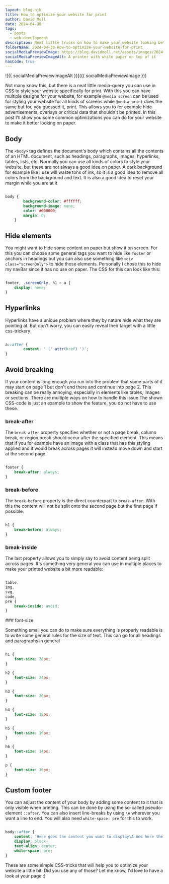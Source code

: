 ```yaml
---
layout: blog.njk
title: How to optimize your website for print
author: David Moll
date: 2024-04-30
tags:
  - posts
  - web-development
description: Neat little tricks on how to make your website looking better for print
folderName: 2024-04-30-How-to-optimize-your-website-for-print
socialMediaPreviewImage: https://blog.davidmoll.net/assets/images/2024-04-30-How-to-optimize-your-website-for-print/cover.png
socialMediaPreviewImageAlt: A printer with white paper on top of it
hasCode: true
---
```


![{{ socialMediaPreviewImageAlt }}]({{ socialMediaPreviewImage }})

Not many know this, but there is a neat little media-query you can use in CSS to style your website specifically for print. With this you can have multiple designs for your website, for example `@media screen` can be used for styling your website for all kinds of screens while `@media print` does the same but for, you guessed it, print. This allows you to for example hide advertisements, overlays or critical data that shouldn't be printed. In this post I'll show you some common optimizations you can do for your website to make it better looking on paper.

## Body

The `<body>` tag defines the document's body which contains all the contents of an HTML document, such as headings, paragraphs, images, hyperlinks, tables, lists, etc. Normally you can use all kinds of colors to style your website, but these are not always a good idea on paper. A dark background for example like I use will waste tons of ink, so it is a good idea to remove all colors from the background and text. It is also a good idea to reset your margin while you are at it

```css:bundle.css

body {
		background-color: #ffffff;
		background-image: none;
		color: #000000;
		margin: 0;
	}
```

## Hide elements

You might want to hide some content on paper but show it on screen. For this you can choose some general tags you want to hide like `footer` or anchors in headings but you can also use something like `<div class="screenOnly">` to hide those elements. Personally I chose this to hide my navBar since it has no use on paper. The CSS for this can look like this:

```css:bundle.css

footer, .screenOnly, h1 > a {
    display: none;
}
```

## Hyperlinks

Hyperlinks have a unique problem where they by nature hide what they are pointing at. But don't worry, you can easily reveal their target with a little css-trickery:

```css:bundle.css

a::after {
		content: ' (' attr(href) ')';
}
```

## Avoid breaking

If your content is long enough you run into the problem that some parts of it may start on page 1 but don't end there and continue into page 2. This breaking can be really annoying, especially in elements like tables, images or sections. There are multiple ways on how to handle this issue The shown CSS-code is just an example to show the feature, you do not have to use these.

### break-after

The `break-after` property specifies whether or not a page break, column break, or region break should occur after the specified element. This means that if you for example have an image with a class that has this styling applied and it would break across pages it will instead move down and start at the second page.

```css:bundle.css

footer {
    break-after: always;
}
```

### break-before

The `break-before` property is the direct counterpart to `break-after`. With this the content will not be split onto the second page but the first page if possible.

```css:bundle.css

h1 {
    break-before: always;
}
```

<div class="avoidBreakInside">

### break-inside

The last property allows you to simply say to avoid content being split across pages. It's something very general you can use in multiple places to make your printed website a bit more readable:

```css:bundle.css

table,
img,
svg,
code,
pre {
	break-inside: avoid;
}
```

</div>
### font-size

Something small you can do to make sure everything is properly readable is to write some general rules for the size of text. This can go for all headings and paragraphs in general

```css:bundle.css

h1 {
    font-size: 28px;
}

h2 {
	font-size: 24px;
}

h3 {
	font-size: 20px;
}

h4 {
	font-size: 18px;
}

h5 {
	font-size: 16px;
}

h6 {
	font-size: 14px;
}

p {
	font-size: 16px;
}
```

<div class="avoidBreakInside">

## Custom footer

You can adjust the content of your body by adding some content to it that is only visible when printing. This can be done by using the so-called pseudo-element `::after`. You can also insert line-breaks by using `\A` wherever you want a line to end. You will also need `white-space: pre` for this to work.

```css:bundle.css

body::after {
	content: 'Here goes the content you want to display\A And here the one in the second line';
	display: block;
	text-align: center;
	white-space: pre;
}
```

</div>
These are some simple CSS-tricks that will help you to optimize your website a little bit. Did you use any of those? Let me know, I'd love to have a look at your page :)
